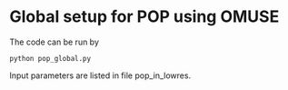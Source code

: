 # Global setup for POP using OMUSE #

The code can be run by  

    python pop_global.py
   
Input parameters are listed in file pop_in_lowres.
